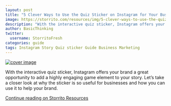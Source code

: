 ```yaml
---
layout: post
title: "5 Clever Ways to Use the Quiz Sticker on Instagram for Your Business"
image: https://storrito.com/resources/img/5-clever-ways-to-use-the-quiz-sticker/cover.jpg
description: "With the interactive quiz sticker, Instagram offers your brand a great opportunity to add a highly engaging game element to your story. Let’s take a closer look at why the sticker is so useful for businesses and how you can use it to help your brand."
author: BasicThinking
twitter:
  username: StorritoFresh
categories: guide
tags: Instagram Story Quiz sticker Guide Business Marketing
---
```


[![cover image](https://storrito.com/resources/img/5-clever-ways-to-use-the-quiz-sticker/cover.jpg)](https://storrito.com/resources/5-clever-ways-to-use-the-quiz-sticker/)

With the interactive quiz sticker, Instagram offers your brand a great opportunity to add a highly engaging game element to your story. Let’s take a closer look at why the sticker is so useful for businesses and how you can use it to help your brand.

[Continue reading on Storrito Resources](https://storrito.com/resources/5-clever-ways-to-use-the-quiz-sticker/)
